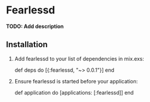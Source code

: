 # Fearlessd

**TODO: Add description**

## Installation

  1. Add fearlessd to your list of dependencies in mix.exs:

        def deps do
          [{:fearlessd, "~> 0.0.1"}]
        end

  2. Ensure fearlessd is started before your application:

        def application do
          [applications: [:fearlessd]]
        end
